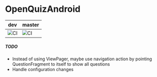 # OpenQuizAndroid

| dev | master |
|-----|--------|
| ![CI](https://github.com/diegohkd/OpenQuizAndroid/workflows/CI/badge.svg?branch=dev) | ![CI](https://github.com/diegohkd/OpenQuizAndroid/workflows/CI/badge.svg?branch=master) |

##### TODO
- Instead of using ViewPager, maybe use navigation action by pointing QuestionFragment to itself to show all questions
- Handle configuration changes